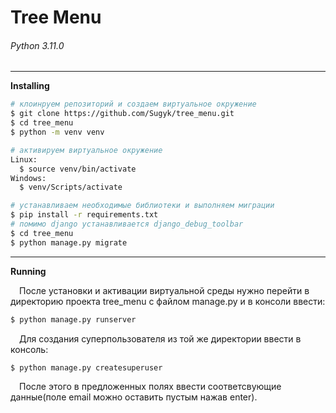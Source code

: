 # Tree Menu
###### Python 3.11.0
---
 __Installing__
```bash
# клоинруем репозиторий и создаем виртуальное окружение
$ git clone https://github.com/Sugyk/tree_menu.git
$ cd tree_menu
$ python -m venv venv
```
```bash
# активируем виртуальное окружение
Linux:
  $ source venv/bin/activate
Windows:
  $ venv/Scripts/activate
```
```bash
# устанавливаем необходимые библиотеки и выполняем миграции
$ pip install -r requirements.txt
# помимо django устанавливается django_debug_toolbar
$ cd tree_menu
$ python manage.py migrate
```
***
__Running__

&emsp;После установки и активации виртуальной среды нужно перейти в директорию проекта tree_menu с файлом <span>manage.py</span> и в консоли ввести:
```bash
$ python manage.py runserver
```
&emsp;Для создания суперпользователя из той же директории ввести в консоль:
```bash
$ python manage.py createsuperuser
```
&emsp;После этого в предложенных полях ввести соответсвующие данные(поле email можно оставить пустым нажав enter).
